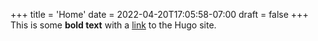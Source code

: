 +++
title = 'Home'
date = 2022-04-20T17:05:58-07:00
draft = false
+++
This is some **bold text** with a [link](https://gohugo.io) to the Hugo site.

